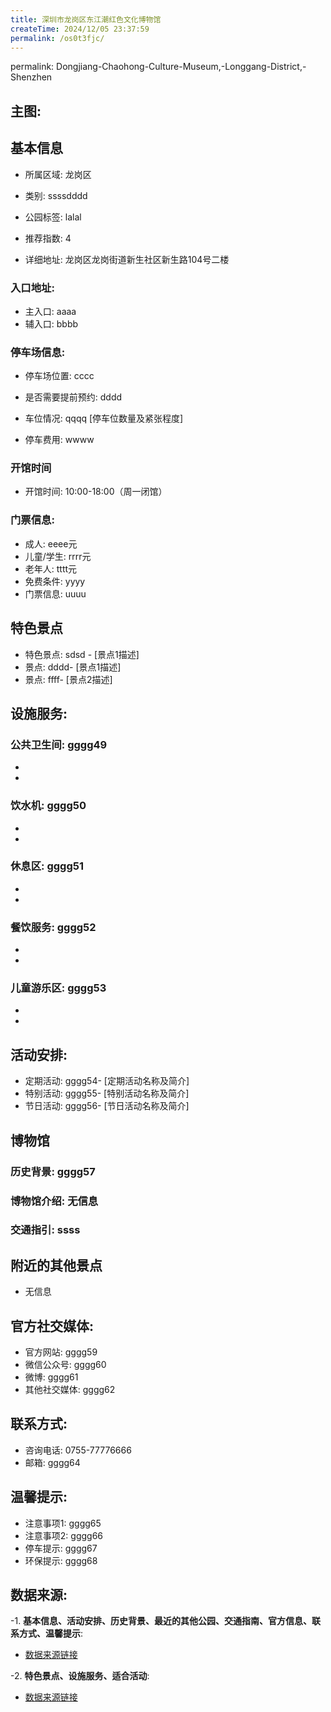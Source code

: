 ```yaml
---
title: 深圳市龙岗区东江潮红色文化博物馆
createTime: 2024/12/05 23:37:59
permalink: /os0t3fjc/
---
```

permalink: Dongjiang-Chaohong-Culture-Museum,-Longgang-District,-Shenzhen
## 主图:
<ImageCard
image="https://cn.bing.com/th?id=OHR.AlfanzinaLighthouse_ZH-CN9704515669_1920x1080.webp"
title= "深圳市龙岗区东江潮红色文化博物馆"
description= ""
date="2024/12/05"
href="/"
author="市文化广电旅游体育局"
/>
## 基本信息

- 所属区域: 龙岗区

- 类别: ssssdddd

- 公园标签: lalal

- 推荐指数: 4

- 详细地址: 龙岗区龙岗街道新生社区新生路104号二楼

### 入口地址:
- 主入口: aaaa
- 辅入口: bbbb
### 停车场信息:
- 停车场位置: cccc

- 是否需要提前预约: dddd

- 车位情况: qqqq [停车位数量及紧张程度]

- 停车费用: wwww

### 开馆时间
- 开馆时间: 10:00-18:00（周一闭馆）

### 门票信息:
- 成人: eeee元
- 儿童/学生: rrrr元
- 老年人: tttt元
- 免费条件: yyyy
- 门票信息: uuuu
## 特色景点
- 特色景点: sdsd - [景点1描述]
- 景点: dddd- [景点1描述]
- 景点: ffff- [景点2描述]
## 设施服务:
### 公共卫生间: gggg49
- 
- 
### 饮水机: gggg50
- 
- 
### 休息区: gggg51
- 
- 
### 餐饮服务: gggg52
- 
- 
### 儿童游乐区: gggg53
- 
- 
## 活动安排:
- 定期活动: gggg54- [定期活动名称及简介]
- 特别活动: gggg55- [特别活动名称及简介]
- 节日活动: gggg56- [节日活动名称及简介]
## 博物馆
### 历史背景: gggg57
### 博物馆介绍: 无信息
### 交通指引: ssss

## 附近的其他景点
- 无信息

## 官方社交媒体:
- 官方网站: gggg59
- 微信公众号: gggg60
- 微博: gggg61
- 其他社交媒体: gggg62

## 联系方式:
- 咨询电话: 0755-77776666
- 邮箱: gggg64

## 温馨提示:
- 注意事项1: gggg65
- 注意事项2: gggg66
- 停车提示: gggg67
- 环保提示: gggg68

## 数据来源:
-1. **基本信息、活动安排、历史背景、最近的其他公园、交通指南、官方信息、联系方式、温馨提示**:
- [数据来源链接](http://wtl.sz.gov.cn/ggfw/whl/bwgylb/index.html)

-2. **特色景点、设施服务、适合活动**:
- [数据来源链接](http://wtl.sz.gov.cn/ggfw/whl/bwgylb/index.html)

